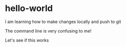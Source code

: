 # hello-world
I am learning how to make changes locally and push to git

The command line is very confusing to me!

Let's see if this works
